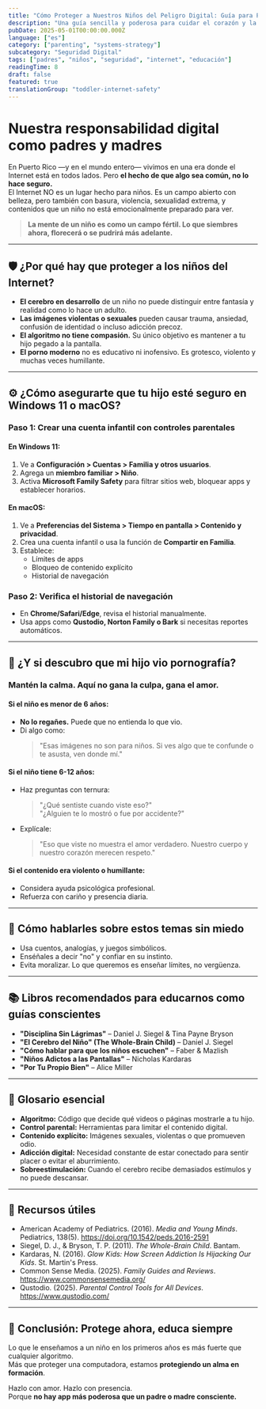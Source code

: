 ```yaml
---
title: "Cómo Proteger a Nuestros Niños del Peligro Digital: Guía para Padres Boricuas en la Era del Internet"
description: "Una guía sencilla y poderosa para cuidar el corazón y la mente de nuestros toddlers en el mundo digital moderno."
pubDate: 2025-05-01T00:00:00.000Z
language: ["es"]
category: ["parenting", "systems-strategy"]
subcategory: "Seguridad Digital"
tags: ["padres", "niños", "seguridad", "internet", "educación"]
readingTime: 8
draft: false
featured: true
translationGroup: "toddler-internet-safety"
---
```


# Nuestra responsabilidad digital como padres y madres

En Puerto Rico —y en el mundo entero— vivimos en una era donde el Internet está en todos lados. Pero **el hecho de que algo sea común, no lo hace seguro.**  
El Internet NO es un lugar hecho para niños. Es un campo abierto con belleza, pero también con basura, violencia, sexualidad extrema, y contenidos que un niño no está emocionalmente preparado para ver.

> **La mente de un niño es como un campo fértil. Lo que siembres ahora, florecerá o se pudrirá más adelante.**

---

## 🛡️ ¿Por qué hay que proteger a los niños del Internet?

- **El cerebro en desarrollo** de un niño no puede distinguir entre fantasía y realidad como lo hace un adulto.
- **Las imágenes violentas o sexuales** pueden causar trauma, ansiedad, confusión de identidad o incluso adicción precoz.
- **El algoritmo no tiene compasión.** Su único objetivo es mantener a tu hijo pegado a la pantalla.
- **El porno moderno** no es educativo ni inofensivo. Es grotesco, violento y muchas veces humillante.

---

## ⚙️ ¿Cómo asegurarte que tu hijo esté seguro en Windows 11 o macOS?

### Paso 1: Crear una cuenta infantil con controles parentales

#### En Windows 11:

1. Ve a **Configuración > Cuentas > Familia y otros usuarios**.
2. Agrega un **miembro familiar > Niño**.
3. Activa **Microsoft Family Safety** para filtrar sitios web, bloquear apps y establecer horarios.

#### En macOS:

1. Ve a **Preferencias del Sistema > Tiempo en pantalla > Contenido y privacidad**.
2. Crea una cuenta infantil o usa la función de **Compartir en Familia**.
3. Establece:
   - Límites de apps
   - Bloqueo de contenido explícito
   - Historial de navegación

### Paso 2: Verifica el historial de navegación

- En **Chrome/Safari/Edge**, revisa el historial manualmente.
- Usa apps como **Qustodio, Norton Family o Bark** si necesitas reportes automáticos.

---

## 🚨 ¿Y si descubro que mi hijo vio pornografía?

### Mantén la calma. Aquí no gana la culpa, gana el amor.

#### Si el niño es menor de 6 años:

- **No lo regañes.** Puede que no entienda lo que vio.
- Di algo como:
  > "Esas imágenes no son para niños. Si ves algo que te confunde o te asusta, ven donde mí."

#### Si el niño tiene 6-12 años:

- Haz preguntas con ternura:

  > "¿Qué sentiste cuando viste eso?"  
  > "¿Alguien te lo mostró o fue por accidente?"

- Explícale:
  > "Eso que viste no muestra el amor verdadero. Nuestro cuerpo y nuestro corazón merecen respeto."

#### Si el contenido era violento o humillante:

- Considera ayuda psicológica profesional.
- Refuerza con cariño y presencia diaria.

---

## 💬 Cómo hablarles sobre estos temas sin miedo

- Usa cuentos, analogías, y juegos simbólicos.
- Enséñales a decir "no" y confiar en su instinto.
- Evita moralizar. Lo que queremos es enseñar límites, no vergüenza.

---

## 📚 Libros recomendados para educarnos como guías conscientes

- **"Disciplina Sin Lágrimas"** – Daniel J. Siegel & Tina Payne Bryson
- **"El Cerebro del Niño" (The Whole-Brain Child)** – Daniel J. Siegel
- **"Cómo hablar para que los niños escuchen"** – Faber & Mazlish
- **"Niños Adictos a las Pantallas"** – Nicholas Kardaras
- **"Por Tu Propio Bien"** – Alice Miller

---

## 📖 Glosario esencial

- **Algoritmo:** Código que decide qué videos o páginas mostrarle a tu hijo.
- **Control parental:** Herramientas para limitar el contenido digital.
- **Contenido explícito:** Imágenes sexuales, violentas o que promueven odio.
- **Adicción digital:** Necesidad constante de estar conectado para sentir placer o evitar el aburrimiento.
- **Sobreestimulación:** Cuando el cerebro recibe demasiados estímulos y no puede descansar.

---

## 🔗 Recursos útiles

- American Academy of Pediatrics. (2016). _Media and Young Minds_. Pediatrics, 138(5). https://doi.org/10.1542/peds.2016-2591
- Siegel, D. J., & Bryson, T. P. (2011). _The Whole-Brain Child_. Bantam.
- Kardaras, N. (2016). _Glow Kids: How Screen Addiction Is Hijacking Our Kids_. St. Martin's Press.
- Common Sense Media. (2025). _Family Guides and Reviews_. https://www.commonsensemedia.org/
- Qustodio. (2025). _Parental Control Tools for All Devices_. https://www.qustodio.com/

---

## 🌱 Conclusión: Protege ahora, educa siempre

Lo que le enseñamos a un niño en los primeros años es más fuerte que cualquier algoritmo.  
Más que proteger una computadora, estamos **protegiendo un alma en formación**.

Hazlo con amor. Hazlo con presencia.  
Porque **no hay app más poderosa que un padre o madre consciente.**
